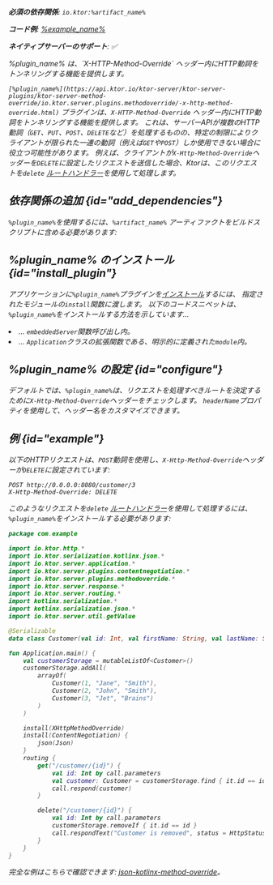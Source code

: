 [//]: # (title: XHttpMethodOverride)

<primary-label ref="server-plugin"/>

<var name="plugin_name" value="XHttpMethodOverride"/>
<var name="package_name" value="io.ktor.server.plugins.methodoverride"/>
<var name="artifact_name" value="ktor-server-method-override"/>

<tldr>
<p>
<b>必須の依存関係</b>: <code>io.ktor:%artifact_name%</code>
</p>
<var name="example_name" value="json-kotlinx-method-override"/>
<p>
    <b>コード例</b>:
    <a href="https://github.com/ktorio/ktor-documentation/tree/%ktor_version%/codeSnippets/snippets/%example_name%">
        %example_name%
    </a>
</p>
<p>
    <b><Links href="/ktor/server-native" summary="KtorはKotlin/Nativeをサポートしており、追加のランタイムや仮想マシンなしでサーバーを実行できます。">ネイティブサーバー</Links>のサポート</b>: ✅
</p>
</tldr>

<link-summary>
%plugin_name% は、`X-HTTP-Method-Override` ヘッダー内にHTTP動詞をトンネリングする機能を提供します。
</link-summary>

`[%plugin_name%](https://api.ktor.io/ktor-server/ktor-server-plugins/ktor-server-method-override/io.ktor.server.plugins.methodoverride/-x-http-method-override.html)` プラグインは、`X-HTTP-Method-Override` ヘッダー内にHTTP動詞をトンネリングする機能を提供します。
これは、サーバーAPIが複数のHTTP動詞（`GET`、`PUT`、`POST`、`DELETE`など）を処理するものの、特定の制限によりクライアントが限られた一連の動詞（例えば`GET`や`POST`）しか使用できない場合に役立つ可能性があります。
例えば、クライアントが`X-Http-Method-Override`ヘッダーを`DELETE`に設定したリクエストを送信した場合、Ktorは、このリクエストを`delete` [ルートハンドラー](server-routing.md#define_route)を使用して処理します。

## 依存関係の追加 {id="add_dependencies"}

<p>
    <code>%plugin_name%</code>を使用するには、<code>%artifact_name%</code> アーティファクトをビルドスクリプトに含める必要があります:
</p>
<Tabs group="languages">
    <TabItem title="Gradle (Kotlin)" group-key="kotlin">
        <code-block lang="Kotlin" code="            implementation(&quot;io.ktor:%artifact_name%:$ktor_version&quot;)"/>
    </TabItem>
    <TabItem title="Gradle (Groovy)" group-key="groovy">
        <code-block lang="Groovy" code="            implementation &quot;io.ktor:%artifact_name%:$ktor_version&quot;"/>
    </TabItem>
    <TabItem title="Maven" group-key="maven">
        <code-block lang="XML" code="            &lt;dependency&gt;&#10;                &lt;groupId&gt;io.ktor&lt;/groupId&gt;&#10;                &lt;artifactId&gt;%artifact_name%-jvm&lt;/artifactId&gt;&#10;                &lt;version&gt;${ktor_version}&lt;/version&gt;&#10;            &lt;/dependency&gt;"/>
    </TabItem>
</Tabs>

## %plugin_name% のインストール {id="install_plugin"}

<p>
    アプリケーションに<code>%plugin_name%</code>プラグインを<a href="#install">インストール</a>するには、
    指定された<Links href="/ktor/server-modules" summary="モジュールを使用すると、ルートをグループ化してアプリケーションを構造化できます。">モジュール</Links>の<code>install</code>関数に渡します。
    以下のコードスニペットは、<code>%plugin_name%</code>をインストールする方法を示しています...
</p>
<list>
    <li>
        ... <code>embeddedServer</code>関数呼び出し内。
    </li>
    <li>
        ... <code>Application</code>クラスの拡張関数である、明示的に定義された<code>module</code>内。
    </li>
</list>
<Tabs>
    <TabItem title="embeddedServer">
        <code-block lang="kotlin" code="            import io.ktor.server.engine.*&#10;            import io.ktor.server.netty.*&#10;            import io.ktor.server.application.*&#10;            import %package_name%.*&#10;&#10;            fun main() {&#10;                embeddedServer(Netty, port = 8080) {&#10;                    install(%plugin_name%)&#10;                    // ...&#10;                }.start(wait = true)&#10;            }"/>
    </TabItem>
    <TabItem title="module">
        <code-block lang="kotlin" code="            import io.ktor.server.application.*&#10;            import %package_name%.*&#10;            // ...&#10;            fun Application.module() {&#10;                install(%plugin_name%)&#10;                // ...&#10;            }"/>
    </TabItem>
</Tabs>

## %plugin_name% の設定 {id="configure"}

デフォルトでは、`%plugin_name%`は、リクエストを処理すべきルートを決定するために`X-Http-Method-Override`ヘッダーをチェックします。
`headerName`プロパティを使用して、ヘッダー名をカスタマイズできます。

## 例 {id="example"}

以下のHTTPリクエストは、`POST`動詞を使用し、`X-Http-Method-Override`ヘッダーが`DELETE`に設定されています:

```http request
POST http://0.0.0.0:8080/customer/3
X-Http-Method-Override: DELETE

```

このようなリクエストを`delete` [ルートハンドラー](server-routing.md#define_route)を使用して処理するには、`%plugin_name%`をインストールする必要があります:

```kotlin
package com.example

import io.ktor.http.*
import io.ktor.serialization.kotlinx.json.*
import io.ktor.server.application.*
import io.ktor.server.plugins.contentnegotiation.*
import io.ktor.server.plugins.methodoverride.*
import io.ktor.server.response.*
import io.ktor.server.routing.*
import kotlinx.serialization.*
import kotlinx.serialization.json.*
import io.ktor.server.util.getValue

@Serializable
data class Customer(val id: Int, val firstName: String, val lastName: String)

fun Application.main() {
    val customerStorage = mutableListOf<Customer>()
    customerStorage.addAll(
        arrayOf(
            Customer(1, "Jane", "Smith"),
            Customer(2, "John", "Smith"),
            Customer(3, "Jet", "Brains")
        )
    )

    install(XHttpMethodOverride)
    install(ContentNegotiation) {
        json(Json)
    }
    routing {
        get("/customer/{id}") {
            val id: Int by call.parameters
            val customer: Customer = customerStorage.find { it.id == id }!!
            call.respond(customer)
        }

        delete("/customer/{id}") {
            val id: Int by call.parameters
            customerStorage.removeIf { it.id == id }
            call.respondText("Customer is removed", status = HttpStatusCode.NoContent)
        }
    }
}

```

完全な例はこちらで確認できます: [json-kotlinx-method-override](https://github.com/ktorio/ktor-documentation/tree/%ktor_version%/codeSnippets/snippets/json-kotlinx-method-override)。
